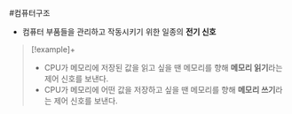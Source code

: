 #컴퓨터구조 

+ 컴퓨터 부품들을 관리하고 작동시키기 위한 일종의 **전기 신호**

> [!example]+ 
> + CPU가 메모리에 저장된 값을 읽고 싶을 땐 메모리를 향해 **메모리 읽기**라는 제어 신호를 보낸다.
> + CPU가 메모리에 어떤 값을 저장하고 싶을 땐 메모리를 향해 **메모리 쓰기**라는 제어 신호를 보낸다.